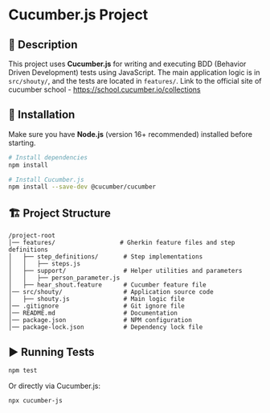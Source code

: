 # Cucumber.js Project

## 📌 Description
This project uses **Cucumber.js** for writing and executing BDD (Behavior Driven Development) tests using JavaScript. The main application logic is in `src/shouty/`, and the tests are located in `features/`.
Link to the official site of cucumber school - https://school.cucumber.io/collections

## 🚀 Installation
Make sure you have **Node.js** (version 16+ recommended) installed before starting.

```sh
# Install dependencies
npm install

# Install Cucumber.js
npm install --save-dev @cucumber/cucumber
```

## 🏗️ Project Structure
```
/project-root
│── features/                  # Gherkin feature files and step definitions
│   ├── step_definitions/       # Step implementations
│   │   ├── steps.js            
│   ├── support/                # Helper utilities and parameters
│   │   ├── person_parameter.js 
│   ├── hear_shout.feature      # Cucumber feature file
│── src/shouty/                 # Application source code
│   ├── shouty.js               # Main logic file
│── .gitignore                  # Git ignore file
│── README.md                   # Documentation
│── package.json                # NPM configuration
│── package-lock.json           # Dependency lock file
```
## ▶ Running Tests
```sh
npm test
```
Or directly via Cucumber.js:
```sh
npx cucumber-js
```
